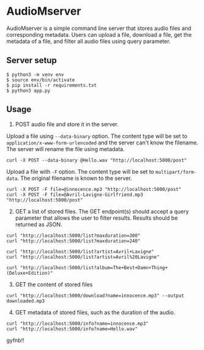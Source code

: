 # AudioMserver

AudioMserver is a simple command line server that stores audio files and corresponding metadata. Users can upload a file, download a file, get the metadata of a file, and filter all audio files using query parameter.
## Server setup

```
$ python3 -m venv env
$ source env/bin/activate
$ pip install -r requirements.txt
$ python3 app.py
```

## Usage


1. POST audio file and store it in the server. 

Upload a file using `--data-binary` option. The content type will be set to `application/x-www-form-urlencoded` and the server can't know the filename. The server will rename the file using metadata.
```
curl -X POST --data-binary @Hello.wav "http://localhost:5000/post"
```


Upload a file with `-F` option. The content type will be set to `multipart/form-data`. The original filename is known to the server.
```
curl -X POST -F file=@innocence.mp3 "http://localhost:5000/post"
curl -X POST -F file=@Avril-Lavigne-Girlfriend.mp3 "http://localhost:5000/post"
```

2. GET a list of stored files. The GET endpoint(s) should accept a query parameter that allows the user to filter results. Results should be returned as JSON. 
```
curl "http://localhost:5000/list?maxduration=300"
curl "http://localhost:5000/list?maxduration=240"

curl "http://localhost:5000/list?artist=Avril+Lavigne"
curl "http://localhost:5000/list?artist=Avril%20Lavigne"

curl "http://localhost:5000/list?album=The+Best+Damn+Thing+(Deluxe+Edition)"
```


3. GET the content of stored files
```
curl "http://localhost:5000/download?name=innocence.mp3" --output downloaded.mp3
```

4. GET metadata of stored files, such as the duration of the audio. 
```
curl "http://localhost:5000/info?name=innocence.mp3"
curl "http://localhost:5000/info?name=Hello.wav"
```

gyfnb!!